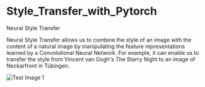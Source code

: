 # Style_Transfer_with_Pytorch

Neural Style Transfer

Neural Style Transfer allows us to combine the style of an image with the content of a natural image by manipulating the feature representations learned by a Convolutional Neural Network. For example, it can enable us to transfer the style from Vincent van Gogh's The Starry Night to an image of Neckarfront in Tübingen.

![Test Image 1](https://github.com/animesh-s/Neural-Style-Transfer/raw/master/images/content/neckarfront.jpg)

